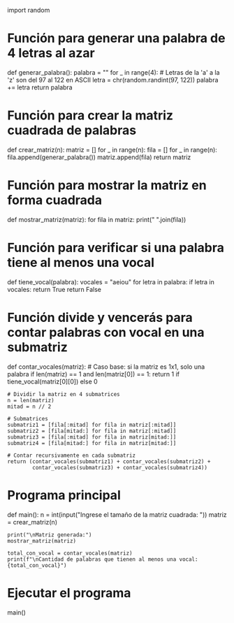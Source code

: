 import random

# Función para generar una palabra de 4 letras al azar
def generar_palabra():
    palabra = ""
    for _ in range(4):
        # Letras de la 'a' a la 'z' son del 97 al 122 en ASCII
        letra = chr(random.randint(97, 122))
        palabra += letra
    return palabra

# Función para crear la matriz cuadrada de palabras
def crear_matriz(n):
    matriz = []
    for _ in range(n):
        fila = []
        for _ in range(n):
            fila.append(generar_palabra())
        matriz.append(fila)
    return matriz

# Función para mostrar la matriz en forma cuadrada
def mostrar_matriz(matriz):
    for fila in matriz:
        print(" ".join(fila))

# Función para verificar si una palabra tiene al menos una vocal
def tiene_vocal(palabra):
    vocales = "aeiou"
    for letra in palabra:
        if letra in vocales:
            return True
    return False

# Función divide y vencerás para contar palabras con vocal en una submatriz
def contar_vocales(matriz):
    # Caso base: si la matriz es 1x1, solo una palabra
    if len(matriz) == 1 and len(matriz[0]) == 1:
        return 1 if tiene_vocal(matriz[0][0]) else 0
    
    # Dividir la matriz en 4 submatrices
    n = len(matriz)
    mitad = n // 2
    
    # Submatrices
    submatriz1 = [fila[:mitad] for fila in matriz[:mitad]]
    submatriz2 = [fila[mitad:] for fila in matriz[:mitad]]
    submatriz3 = [fila[:mitad] for fila in matriz[mitad:]]
    submatriz4 = [fila[mitad:] for fila in matriz[mitad:]]
    
    # Contar recursivamente en cada submatriz
    return (contar_vocales(submatriz1) + contar_vocales(submatriz2) +
            contar_vocales(submatriz3) + contar_vocales(submatriz4))

# Programa principal
def main():
    n = int(input("Ingrese el tamaño de la matriz cuadrada: "))
    matriz = crear_matriz(n)
    
    print("\nMatriz generada:")
    mostrar_matriz(matriz)
    
    total_con_vocal = contar_vocales(matriz)
    print(f"\nCantidad de palabras que tienen al menos una vocal: {total_con_vocal}")

# Ejecutar el programa
main()
